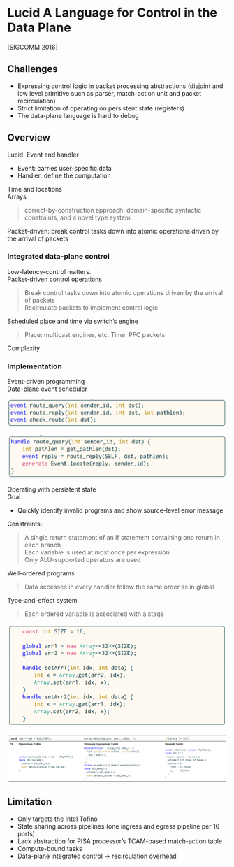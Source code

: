 # Lucid A Language for Control in the Data Plane
[SIGCOMM 2016]

## Challenges

* Expressing control logic in packet processing abstractions (disjoint and low level primitive such as parser, match-action unit and packet recirculation)  
* Strict limitation of operating on persistent state (registers)  
* The data-plane language is hard to debug  

## Overview

Lucid: Event and handler  

* Event: carries user-specific data  
* Handler: define the computation

Time and locations  
Arrays

> correct-by-construction approach: domain-specific syntactic constraints, and a novel type system.

Packet-driven: break control tasks down into atomic operations driven by the arrival of packets

### Integrated data-plane control

Low-latency-control matters.  
Packet-driven control operations  

> Break control tasks down into atomic operations driven by the arrival of packets  
> Recirculate packets to implement control logic

Scheduled place and time via switch’s engine

> Place: multicast engines, etc.
> Time: PFC packets

Complexity

### Implementation

Event-driven programming  
Data-plane event scheduler  

![](vx_images/70291821241049.png)

Operating with persistent state  
Goal  

* Quickly identify invalid programs and show source-level error message  

Constraints:  

> A single return statement of an if statement containing one return in each branch  
> Each variable is used at most once per expression  
> Only ALU-supported operators are used  

Well-ordered programs  

> Data accesses in every handler follow the same order as in global

Type-and-effect system

> Each ordered variable is associated with a stage

![](vx_images/202191821259475.png)

![](vx_images/295101821247342.png)

## Limitation

* Only targets the Intel Tofino  
* State sharing across pipelines (one ingress and egress pipeline per 16 ports)  
* Lack abstraction for PISA processor’s TCAM-based match-action table  
* Compute-bound tasks  
* Data-plane integrated control -> recirculation overhead


